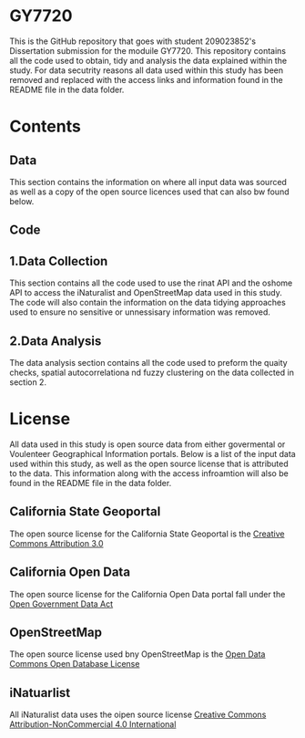 # GY7720

This is the GitHub repository that goes with student 209023852's Dissertation submission for the moduile GY7720. This repository contains all the code used to obtain, tidy and analysis the data explained within the study. For data secutrity reasons all data used within this study has been removed and replaced with the access links and information found in the README file in the data folder. 

# Contents 
## Data 
This section contains the information on where all input data was sourced as well as a copy of the open source licences used that can also bw found below. 

## Code
## 1.Data Collection
This section contains all the code used to use the rinat API and the oshome API to access the iNaturalist and OpenStreetMap data used in this study. The code will also contain the information on the data tidying approaches used to ensure no sensitive or unnessisary information was removed. 

## 2.Data Analysis 
The data analysis section contains all the code used to preform the quaity checks, spatial autocorrelationa nd fuzzy clustering on the data collected in section 2. 

# License 

All data used in this study is open source data from either govermental or Voulenteer Geographical Information portals. Below is a list of the input data used within this study, as well as the open source license that is attributed to the data. This information along with the access infroamtion will also be found in the README file in the data folder. 

## California State Geoportal 
The open source license for the California State Geoportal is the [Creative Commons Attribution 3.0](https://creativecommons.org/licenses/by/3.0/)

## California Open Data
The open source license for the California Open Data portal fall under the [Open Government Data Act](https://www.congress.gov/bill/115th-congress/house-bill/4174/text#toc-H8E449FBAEFA34E45A6F1F20EFB13ED95)

## OpenStreetMap
The open source license used bny OpenStreetMap is the [Open Data Commons Open Database License](https://opendatacommons.org/licenses/odbl/)

## iNatuarlist 
All iNaturalist data uses the oipen source license [Creative Commons Attribution-NonCommercial 4.0 International](https://creativecommons.org/licenses/by-nc/4.0/legalcode)

